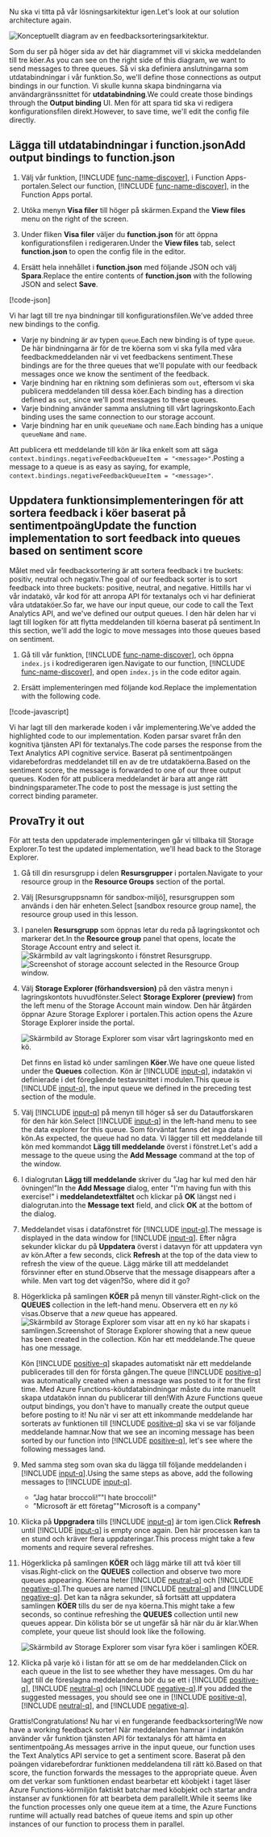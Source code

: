 <span data-ttu-id="40cbe-101">Nu ska vi titta på vår lösningsarkitektur igen.</span><span class="sxs-lookup"><span data-stu-id="40cbe-101">Let's look at our solution architecture again.</span></span>

![Konceptuellt diagram av en feedbacksorteringsarkitektur.](../media/proposed-solution.PNG)

<span data-ttu-id="40cbe-103">Som du ser på höger sida av det här diagrammet vill vi skicka meddelanden till tre köer.</span><span class="sxs-lookup"><span data-stu-id="40cbe-103">As you can see on the right side of this diagram, we want to send messages to three queues.</span></span> <span data-ttu-id="40cbe-104">Så vi ska definiera anslutningarna som utdatabindningar i vår funktion.</span><span class="sxs-lookup"><span data-stu-id="40cbe-104">So, we'll define those connections as output bindings in our function.</span></span> <span data-ttu-id="40cbe-105">Vi skulle kunna skapa bindningarna via användargränssnittet för **utdatabindning**.</span><span class="sxs-lookup"><span data-stu-id="40cbe-105">We could create those bindings through the **Output binding** UI.</span></span> <span data-ttu-id="40cbe-106">Men för att spara tid ska vi redigera konfigurationsfilen direkt.</span><span class="sxs-lookup"><span data-stu-id="40cbe-106">However, to save time, we'll edit the config file directly.</span></span>

## <a name="add-output-bindings-to-functionjson"></a><span data-ttu-id="40cbe-107">Lägga till utdatabindningar i function.json</span><span class="sxs-lookup"><span data-stu-id="40cbe-107">Add output bindings to function.json</span></span>

1. <span data-ttu-id="40cbe-108">Välj vår funktion, [!INCLUDE [func-name-discover](./func-name-discover.md)], i Function Apps-portalen.</span><span class="sxs-lookup"><span data-stu-id="40cbe-108">Select our function, [!INCLUDE [func-name-discover](./func-name-discover.md)], in the Function Apps portal.</span></span>

1. <span data-ttu-id="40cbe-109">Utöka menyn **Visa filer** till höger på skärmen.</span><span class="sxs-lookup"><span data-stu-id="40cbe-109">Expand the **View files** menu on the right of the screen.</span></span>

1. <span data-ttu-id="40cbe-110">Under fliken **Visa filer** väljer du **function.json** för att öppna konfigurationsfilen i redigeraren.</span><span class="sxs-lookup"><span data-stu-id="40cbe-110">Under the **View files** tab, select **function.json** to open the config file in the editor.</span></span>

1. <span data-ttu-id="40cbe-111">Ersätt hela innehållet i **function.json** med följande JSON och välj **Spara**.</span><span class="sxs-lookup"><span data-stu-id="40cbe-111">Replace the entire contents of **function.json** with the following JSON and select **Save**.</span></span>

[!code-json[](../code/function.json)]

<span data-ttu-id="40cbe-112">Vi har lagt till tre nya bindningar till konfigurationsfilen.</span><span class="sxs-lookup"><span data-stu-id="40cbe-112">We've added three new bindings to the config.</span></span>

- <span data-ttu-id="40cbe-113">Varje ny bindning är av typen `queue`.</span><span class="sxs-lookup"><span data-stu-id="40cbe-113">Each new binding is of type `queue`.</span></span> <span data-ttu-id="40cbe-114">De här bindningarna är för de tre köerna som vi ska fylla med våra feedbackmeddelanden när vi vet feedbackens sentiment.</span><span class="sxs-lookup"><span data-stu-id="40cbe-114">These bindings are for the three queues that we'll populate with our feedback messages once we know the sentiment of the feedback.</span></span>
- <span data-ttu-id="40cbe-115">Varje bindning har en riktning som definieras som `out`, eftersom vi ska publicera meddelanden till dessa köer.</span><span class="sxs-lookup"><span data-stu-id="40cbe-115">Each binding has a direction defined as `out`, since we'll post messages to these queues.</span></span>
- <span data-ttu-id="40cbe-116">Varje bindning använder samma anslutning till vårt lagringskonto.</span><span class="sxs-lookup"><span data-stu-id="40cbe-116">Each binding uses the same connection to our storage account.</span></span>
- <span data-ttu-id="40cbe-117">Varje bindning har en unik `queueName` och `name`.</span><span class="sxs-lookup"><span data-stu-id="40cbe-117">Each binding has a unique `queueName` and `name`.</span></span>

<span data-ttu-id="40cbe-118">Att publicera ett meddelande till kön är lika enkelt som att säga `context.bindings.negativeFeedbackQueueItem = "<message>"`.</span><span class="sxs-lookup"><span data-stu-id="40cbe-118">Posting a message to a queue is as easy as saying, for example,  `context.bindings.negativeFeedbackQueueItem = "<message>"`.</span></span>

## <a name="update-the-function-implementation-to-sort-feedback-into-queues-based-on-sentiment-score"></a><span data-ttu-id="40cbe-119">Uppdatera funktionsimplementeringen för att sortera feedback i köer baserat på sentimentpoäng</span><span class="sxs-lookup"><span data-stu-id="40cbe-119">Update the function implementation to sort feedback into queues based on sentiment score</span></span>

<span data-ttu-id="40cbe-120">Målet med vår feedbacksortering är att sortera feedback i tre buckets: positiv, neutral och negativ.</span><span class="sxs-lookup"><span data-stu-id="40cbe-120">The goal of our feedback sorter is to sort feedback into three buckets: positive, neutral, and negative.</span></span> <span data-ttu-id="40cbe-121">Hittills har vi vår indatakö, vår kod för att anropa API för textanalys och vi har definierat våra utdataköer.</span><span class="sxs-lookup"><span data-stu-id="40cbe-121">So far, we have our input queue, our code to call the Text Analytics API, and we've defined our output queues.</span></span> <span data-ttu-id="40cbe-122">I den här delen har vi lagt till logiken för att flytta meddelanden till köerna baserat på sentiment.</span><span class="sxs-lookup"><span data-stu-id="40cbe-122">In this section, we'll add the logic to move messages into those queues based on sentiment.</span></span>

1. <span data-ttu-id="40cbe-123">Gå till vår funktion, [!INCLUDE [func-name-discover](./func-name-discover.md)], och öppna `index.js` i kodredigeraren igen.</span><span class="sxs-lookup"><span data-stu-id="40cbe-123">Navigate to our function, [!INCLUDE [func-name-discover](./func-name-discover.md)], and open `index.js` in the code editor again.</span></span>

1. <span data-ttu-id="40cbe-124">Ersätt implementeringen med följande kod.</span><span class="sxs-lookup"><span data-stu-id="40cbe-124">Replace the implementation with the following code.</span></span>

[!code-javascript[](../code/discover-sentiment+sort.js?highlight=26-48)]

<span data-ttu-id="40cbe-125">Vi har lagt till den markerade koden i vår implementering.</span><span class="sxs-lookup"><span data-stu-id="40cbe-125">We've added the highlighted code to our implementation.</span></span> <span data-ttu-id="40cbe-126">Koden parsar svaret från den kognitiva tjänsten API för textanalys.</span><span class="sxs-lookup"><span data-stu-id="40cbe-126">The code parses the response from the Text Analytics API cognitive service.</span></span> <span data-ttu-id="40cbe-127">Baserat på sentimentpoängen vidarebefordras meddelandet till en av de tre utdataköerna.</span><span class="sxs-lookup"><span data-stu-id="40cbe-127">Based on the sentiment score, the message is forwarded to one of our three output queues.</span></span> <span data-ttu-id="40cbe-128">Koden för att publicera meddelandet är bara att ange rätt bindningsparameter.</span><span class="sxs-lookup"><span data-stu-id="40cbe-128">The code to post the message is just setting the correct binding parameter.</span></span>

## <a name="try-it-out"></a><span data-ttu-id="40cbe-129">Prova</span><span class="sxs-lookup"><span data-stu-id="40cbe-129">Try it out</span></span>

<span data-ttu-id="40cbe-130">För att testa den uppdaterade implementeringen går vi tillbaka till Storage Explorer.</span><span class="sxs-lookup"><span data-stu-id="40cbe-130">To test the updated implementation, we'll head back to the Storage Explorer.</span></span>

1. <span data-ttu-id="40cbe-131">Gå till din resursgrupp i delen **Resursgrupper** i portalen.</span><span class="sxs-lookup"><span data-stu-id="40cbe-131">Navigate to your resource group in the **Resource Groups** section of the portal.</span></span>

1. <span data-ttu-id="40cbe-132">Välj <rgn>[Resursgruppsnamn för sandbox-miljö]</rgn>, resursgruppen som används i den här enheten.</span><span class="sxs-lookup"><span data-stu-id="40cbe-132">Select <rgn>[sandbox resource group name]</rgn>, the resource group used in this lesson.</span></span>

1. <span data-ttu-id="40cbe-133">I panelen **Resursgrupp** som öppnas letar du reda på lagringskontot och markerar det.</span><span class="sxs-lookup"><span data-stu-id="40cbe-133">In the **Resource group** panel that opens, locate the Storage Account entry and select it.</span></span>
    <span data-ttu-id="40cbe-134">![Skärmbild av valt lagringskonto i fönstret Resursgrupp.](../media/select-storage-account.png)</span><span class="sxs-lookup"><span data-stu-id="40cbe-134">![Screenshot of storage account selected in the Resource Group window.](../media/select-storage-account.png)</span></span>

1. <span data-ttu-id="40cbe-135">Välj **Storage Explorer (förhandsversion)** på den västra menyn i lagringskontots huvudfönster.</span><span class="sxs-lookup"><span data-stu-id="40cbe-135">Select **Storage Explorer (preview)** from the left menu of the Storage Account main window.</span></span> <span data-ttu-id="40cbe-136">Den här åtgärden öppnar Azure Storage Explorer i portalen.</span><span class="sxs-lookup"><span data-stu-id="40cbe-136">This action opens the Azure Storage Explorer inside the portal.</span></span>

    ![Skärmbild av Storage Explorer som visar vårt lagringskonto med en kö.](../media/storage-explorer-menu-inputq.png)

    <span data-ttu-id="40cbe-138">Det finns en listad kö under samlingen **Köer**.</span><span class="sxs-lookup"><span data-stu-id="40cbe-138">We have one queue listed under the **Queues** collection.</span></span> <span data-ttu-id="40cbe-139">Kön är [!INCLUDE [input-q](./q-name-input.md)], indatakön vi definierade i det föregående testavsnittet i modulen.</span><span class="sxs-lookup"><span data-stu-id="40cbe-139">This queue is [!INCLUDE [input-q](./q-name-input.md)], the input queue we defined in the preceding test section of the module.</span></span>        

1. <span data-ttu-id="40cbe-140">Välj [!INCLUDE [input-q](./q-name-input.md)] på menyn till höger så ser du Datautforskaren för den här kön.</span><span class="sxs-lookup"><span data-stu-id="40cbe-140">Select [!INCLUDE [input-q](./q-name-input.md)] in the left-hand menu to see the data explorer for this queue.</span></span> <span data-ttu-id="40cbe-141">Som förväntat fanns det inga data i kön.</span><span class="sxs-lookup"><span data-stu-id="40cbe-141">As expected, the queue had no data.</span></span> <span data-ttu-id="40cbe-142">Vi lägger till ett meddelande till kön med kommandot **Lägg till meddelande** överst i fönstret.</span><span class="sxs-lookup"><span data-stu-id="40cbe-142">Let's add a message to the queue using the **Add Message** command at the top of the window.</span></span>

1. <span data-ttu-id="40cbe-143">I dialogrutan **Lägg till meddelande** skriver du ”Jag har kul med den här övningen!”</span><span class="sxs-lookup"><span data-stu-id="40cbe-143">In the **Add Message** dialog, enter "I'm having fun with this exercise!"</span></span> <span data-ttu-id="40cbe-144">i **meddelandetextfältet** och klickar på **OK** längst ned i dialogrutan.</span><span class="sxs-lookup"><span data-stu-id="40cbe-144">into the **Message text** field, and click **OK** at the bottom of the dialog.</span></span>

1. <span data-ttu-id="40cbe-145">Meddelandet visas i datafönstret för [!INCLUDE [input-q](./q-name-input.md)].</span><span class="sxs-lookup"><span data-stu-id="40cbe-145">The message is displayed in the data window for [!INCLUDE [input-q](./q-name-input.md)].</span></span> <span data-ttu-id="40cbe-146">Efter några sekunder klickar du på **Uppdatera** överst i datavyn för att uppdatera vyn av kön.</span><span class="sxs-lookup"><span data-stu-id="40cbe-146">After a few seconds, click **Refresh** at the top of the data view to refresh the view of the queue.</span></span> <span data-ttu-id="40cbe-147">Lägg märke till att meddelandet försvinner efter en stund.</span><span class="sxs-lookup"><span data-stu-id="40cbe-147">Observe that the message disappears after a while.</span></span> <span data-ttu-id="40cbe-148">Men vart tog det vägen?</span><span class="sxs-lookup"><span data-stu-id="40cbe-148">So, where did it go?</span></span>

1. <span data-ttu-id="40cbe-149">Högerklicka på samlingen **KÖER** på menyn till vänster.</span><span class="sxs-lookup"><span data-stu-id="40cbe-149">Right-click on the **QUEUES** collection in the left-hand menu.</span></span> <span data-ttu-id="40cbe-150">Observera ett en *ny* kö visas.</span><span class="sxs-lookup"><span data-stu-id="40cbe-150">Observe that a *new* queue has appeared.</span></span>
    <span data-ttu-id="40cbe-151">![Skärmbild av Storage Explorer som visar att en ny kö har skapats i samlingen.</span><span class="sxs-lookup"><span data-stu-id="40cbe-151">![Screenshot of Storage Explorer showing that a new queue has been created in the collection.</span></span> <span data-ttu-id="40cbe-152">Kön har ett meddelande.](../media/sa-new-output-q.png)</span><span class="sxs-lookup"><span data-stu-id="40cbe-152">The queue has one message.](../media/sa-new-output-q.png)</span></span>

    <span data-ttu-id="40cbe-153">Kön [!INCLUDE [positive-q](./q-name-positive.md)] skapades automatiskt när ett meddelande publicerades till den för första gången.</span><span class="sxs-lookup"><span data-stu-id="40cbe-153">The queue [!INCLUDE [positive-q](./q-name-positive.md)] was automatically created when a message was posted to it for the first time.</span></span> <span data-ttu-id="40cbe-154">Med Azure Functions-köutdatabindningar måste du inte manuellt skapa utdatakön innan du publicerar till den!</span><span class="sxs-lookup"><span data-stu-id="40cbe-154">With Azure Functions queue output bindings, you don't have to manually create the output queue before posting to it!</span></span> <span data-ttu-id="40cbe-155">Nu när vi ser att ett inkommande meddelande har sorterats av funktionen till [!INCLUDE [positive-q](./q-name-positive.md)] ska vi se var följande meddelande hamnar.</span><span class="sxs-lookup"><span data-stu-id="40cbe-155">Now that we see an incoming message has been sorted by our function into [!INCLUDE [positive-q](./q-name-positive.md)], let's see where the following messages land.</span></span>    

1. <span data-ttu-id="40cbe-156">Med samma steg som ovan ska du lägga till följande meddelanden i [!INCLUDE [input-q](./q-name-input.md)].</span><span class="sxs-lookup"><span data-stu-id="40cbe-156">Using the same steps as above, add the following messages to [!INCLUDE [input-q](./q-name-input.md)].</span></span>

    - <span data-ttu-id="40cbe-157">”Jag hatar broccoli!”</span><span class="sxs-lookup"><span data-stu-id="40cbe-157">"I hate broccoli!"</span></span>
    - <span data-ttu-id="40cbe-158">”Microsoft är ett företag”</span><span class="sxs-lookup"><span data-stu-id="40cbe-158">"Microsoft is a company"</span></span>

1. <span data-ttu-id="40cbe-159">Klicka på **Uppgradera** tills [!INCLUDE [input-q](./q-name-input.md)] är tom igen.</span><span class="sxs-lookup"><span data-stu-id="40cbe-159">Click **Refresh** until [!INCLUDE [input-q](./q-name-input.md)] is empty once again.</span></span> <span data-ttu-id="40cbe-160">Den här processen kan ta en stund och kräver flera uppdateringar.</span><span class="sxs-lookup"><span data-stu-id="40cbe-160">This process might take a few moments and require several refreshes.</span></span>

1. <span data-ttu-id="40cbe-161">Högerklicka på samlingen **KÖER** och lägg märke till att två köer till visas.</span><span class="sxs-lookup"><span data-stu-id="40cbe-161">Right-click on the **QUEUES** collection and observe two more queues appearing.</span></span> <span data-ttu-id="40cbe-162">Köerna heter [!INCLUDE [neutral-q](./q-name-neutral.md)] och [!INCLUDE [negative-q](./q-name-negative.md)].</span><span class="sxs-lookup"><span data-stu-id="40cbe-162">The queues are named [!INCLUDE [neutral-q](./q-name-neutral.md)] and [!INCLUDE [negative-q](./q-name-negative.md)].</span></span> <span data-ttu-id="40cbe-163">Det kan ta några sekunder, så fortsätt att uppdatera samlingen **KÖER** tills du ser de nya köerna.</span><span class="sxs-lookup"><span data-stu-id="40cbe-163">This might take a few seconds, so continue refreshing the **QUEUES** collection until new queues appear.</span></span> <span data-ttu-id="40cbe-164">Din kölista bör se ut ungefär så här när du är klar.</span><span class="sxs-lookup"><span data-stu-id="40cbe-164">When complete, your queue list should look like the following.</span></span>

    ![Skärmbild av Storage Explorer som visar fyra köer i samlingen KÖER.](../media/sa-final-q-list.png)

1. <span data-ttu-id="40cbe-166">Klicka på varje kö i listan för att se om de har meddelanden.</span><span class="sxs-lookup"><span data-stu-id="40cbe-166">Click on each queue in the list to see whether they have messages.</span></span> <span data-ttu-id="40cbe-167">Om du har lagt till de föreslagna meddelandena bör du se ett i [!INCLUDE [positive-q](./q-name-positive.md)], [!INCLUDE [neutral-q](./q-name-neutral.md)] och [!INCLUDE [negative-q](./q-name-negative.md)].</span><span class="sxs-lookup"><span data-stu-id="40cbe-167">If you added the suggested messages, you should see one in [!INCLUDE [positive-q](./q-name-positive.md)], [!INCLUDE [neutral-q](./q-name-neutral.md)], and [!INCLUDE [negative-q](./q-name-negative.md)].</span></span>

<span data-ttu-id="40cbe-168">Grattis!</span><span class="sxs-lookup"><span data-stu-id="40cbe-168">Congratulations!</span></span> <span data-ttu-id="40cbe-169">Nu har vi en fungerande feedbacksortering!</span><span class="sxs-lookup"><span data-stu-id="40cbe-169">We now have a working feedback sorter!</span></span> <span data-ttu-id="40cbe-170">När meddelanden hamnar i indatakön använder vår funktion tjänsten API för textanalys för att hämta en sentimentpoäng.</span><span class="sxs-lookup"><span data-stu-id="40cbe-170">As messages arrive in the input queue, our function uses the Text Analytics API service to get a sentiment score.</span></span> <span data-ttu-id="40cbe-171">Baserat på den poängen vidarebefordrar funktionen meddelandena till rätt kö.</span><span class="sxs-lookup"><span data-stu-id="40cbe-171">Based on that score, the function forwards the messages to the appropriate queue.</span></span> <span data-ttu-id="40cbe-172">Även om det verkar som funktionen endast bearbetar ett köobjekt i taget läser Azure Functions-körmiljön faktiskt batchar med köobjekt och startar andra instanser av funktionen för att bearbeta dem parallellt.</span><span class="sxs-lookup"><span data-stu-id="40cbe-172">While it seems like the function processes only one queue item at a time, the Azure Functions runtime will actually read batches of queue items and spin up other instances of our function to process them in parallel.</span></span>